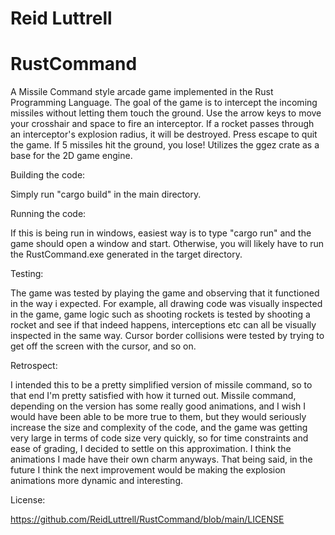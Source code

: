 # Reid Luttrell

# RustCommand

A Missile Command style arcade game implemented in the Rust Programming Language.
The goal of the game is to intercept the incoming missiles without letting them touch the ground. Use the arrow keys to move your crosshair and space to fire an interceptor.
If a rocket passes through an interceptor's explosion radius, it will be destroyed.
Press escape to quit the game. If 5 missiles hit the ground, you lose!
Utilizes the ggez crate as a base for the 2D game engine.

Building the code:

Simply run "cargo build" in the main directory.

Running the code:

If this is being run in windows, easiest way is to type "cargo run" and the game should open a window and start. Otherwise, you will likely have to run the RustCommand.exe generated in the target directory.

Testing:

The game was tested by playing the game and observing that it functioned in the way i expected.
For example, all drawing code was visually inspected in the game, game logic such as shooting rockets is tested by shooting a rocket and see if that indeed happens, interceptions etc can all be visually inspected in the same way. Cursor border collisions were tested by trying to get off the screen with the cursor, and so on.

Retrospect:

I intended this to be a pretty simplified version of missile command, so to that end I'm pretty satisfied with how it turned out. Missile command, depending on the version has some really good animations, and I wish I would have been able to be more true to them, but they would seriously increase the size and complexity of the code, and the game was getting very large in terms of code size very quickly, so for time constraints and ease of grading, I decided to settle on this approximation. I think the animations I made have their own charm anyways. That being said, in the future I think the next improvement would be making the explosion animations more dynamic and interesting.

License:

https://github.com/ReidLuttrell/RustCommand/blob/main/LICENSE
